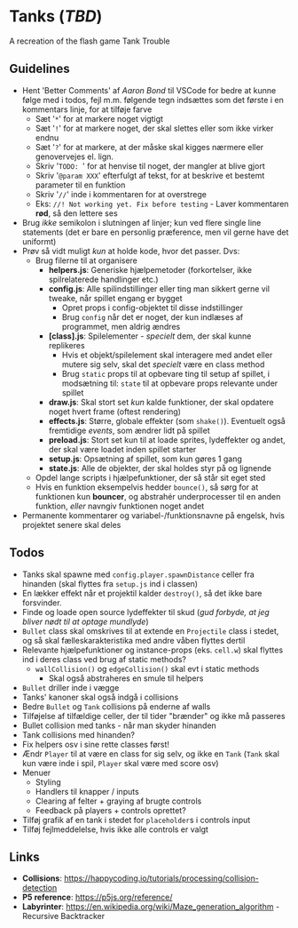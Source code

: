 # Tanks (*TBD*)
A recreation of the flash game Tank Trouble

Guidelines
----------
- Hent 'Better Comments' af *Aaron Bond* til VSCode for bedre at kunne følge med i todos, fejl m.m. følgende tegn indsættes som det første i en kommentars linje, for at tilføje farve
	- Sæt '`*`' for at markere noget vigtigt
	- Sæt '`!`' for at markere noget, der skal slettes eller som ikke virker endnu
	- Sæt '`?`' for at markere, at der måske skal kigges nærmere eller genovervejes el. lign.
	- Skriv '`TODO: `' for at henvise til noget, der mangler at blive gjort
	- Skriv '`@param XXX`' efterfulgt af tekst, for at beskrive et bestemt parameter til en funktion
	- Skriv '`//`' inde i kommentaren for at overstrege
	- Eks: `//! Not working yet. Fix before testing` - Laver kommentaren **rød**, så den lettere ses
- Brug *ikke* semikolon i slutningen af linjer; kun ved flere single line statements (det er bare en personlig præference, men vil gerne have det uniformt)
- Prøv så vidt muligt *kun* at holde kode, hvor det passer. Dvs:
	- Brug filerne til at organisere
		- **helpers.js**: Generiske hjælpemetoder (forkortelser, ikke spilrelaterede handlinger etc.)
		- **config.js**: Alle spilindstillinger eller ting man sikkert gerne vil tweake, når spillet engang er bygget
			- Opret props i config-objektet til disse indstillinger
			- Brug `config` når det er noget, der kun indlæses af programmet, men aldrig ændres
		- **[class].js**: Spilelementer - *specielt* dem, der skal kunne replikeres
			- Hvis et objekt/spilelement skal interagere med andet eller mutere sig selv, skal det *specielt* være en class method
			- Brug `static` props til at opbevare ting til setup af spillet, i modsætning til: `state` til at opbevare props relevante under spillet
		- **draw.js**: Skal stort set *kun* kalde funktioner, der skal opdatere noget hvert frame (oftest rendering)
		- **effects.js**: Større, globale effekter (som `shake()`). Eventuelt også fremtidige *events*, som ændrer lidt på spillet
		- **preload.js**: Stort set kun til at loade sprites, lydeffekter og andet, der skal være loadet inden spillet starter
		- **setup.js**: Opsætning af spillet, som kun gøres 1 gang
		- **state.js**: Alle de objekter, der skal holdes styr på og lignende
	- Opdel lange scripts i hjælpefunktioner, der så står sit eget sted
	- Hvis en funktion eksempelvis hedder `bounce()`, så sørg for at funktionen kun **bouncer**, og abstrahér underprocesser til en anden funktion, *eller* navngiv funktionen noget andet
- Permanente kommentarer og variabel-/funktionsnavne på engelsk, hvis projektet senere skal deles

Todos
-----
- Tanks skal spawne med `config.player.spawnDistance` celler fra hinanden (skal flyttes fra `setup.js` ind i classen)
- En lækker effekt når et projektil kalder `destroy()`, så det ikke bare forsvinder.
- Finde og loade open source lydeffekter til skud (*gud forbyde, at jeg bliver nødt til at optage mundlyde*)
- `Bullet` class skal omskrives til at extende en `Projectile` class i stedet, og så skal fælleskarakteristika med andre våben flyttes dertil
- Relevante hjælpefunktioner og instance-props (eks. `cell.w`) skal flyttes ind i deres class ved brug af static methods?
	- `wallCollision()` og `edgeCollision()` skal evt i static methods
		- Skal også abstraheres en smule til helpers
- `Bullet` driller inde i vægge
- Tanks' kanoner skal også indgå i collisions
- Bedre `Bullet` og `Tank` collisions på enderne af walls
- Tilføjelse af tilfældige celler, der til tider "brænder" og ikke må passeres
- Bullet collision med tanks - når man skyder hinanden
- Tank collisions med hinanden?
- Fix helpers osv i sine rette classes først!
- Ændr `Player` til at være en class for sig selv, og ikke en `Tank` (`Tank` skal kun være inde i spil, `Player` skal være med score osv)
- Menuer
	- Styling
	- Handlers til knapper / inputs
	- Clearing af felter + graying af brugte controls
	- Feedback på players + controls oprettet?
- Tilføj grafik af en tank i stedet for `placeholder`s i controls input
- Tilføj fejlmeddelelse, hvis ikke alle controls er valgt

Links
-----
- **Collisions**: https://happycoding.io/tutorials/processing/collision-detection
- **P5 reference**: https://p5js.org/reference/
- **Labyrinter**: https://en.wikipedia.org/wiki/Maze_generation_algorithm - Recursive Backtracker

